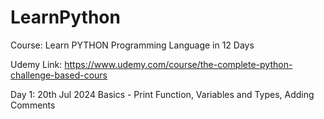 # LearnPython

Course: Learn PYTHON Programming Language in 12 Days

Udemy Link: https://www.udemy.com/course/the-complete-python-challenge-based-cours

Day 1: 20th Jul 2024
Basics - Print Function, Variables and Types, Adding Comments
